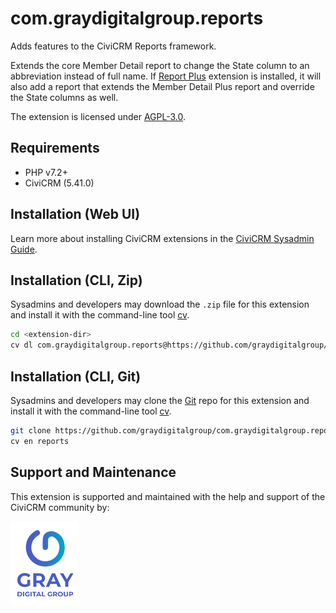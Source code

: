 # com.graydigitalgroup.reports

Adds features to the CiviCRM Reports framework.

Extends the core Member Detail report to change the State column to an abbreviation instead of full name. If [Report Plus](https://lab.civicrm.org/extensions/reportplus) extension is installed, it will also add a report that extends the Member Detail Plus report and override the State columns as well.

The extension is licensed under [AGPL-3.0](LICENSE.txt).

## Requirements

* PHP v7.2+
* CiviCRM (5.41.0)

## Installation (Web UI)

Learn more about installing CiviCRM extensions in the [CiviCRM Sysadmin Guide](https://docs.civicrm.org/sysadmin/en/latest/customize/extensions/).

## Installation (CLI, Zip)

Sysadmins and developers may download the `.zip` file for this extension and
install it with the command-line tool [cv](https://github.com/civicrm/cv).

```bash
cd <extension-dir>
cv dl com.graydigitalgroup.reports@https://github.com/graydigitalgroup/com.graydigitalgroup.reports/archive/master.zip
```

## Installation (CLI, Git)

Sysadmins and developers may clone the [Git](https://en.wikipedia.org/wiki/Git) repo for this extension and
install it with the command-line tool [cv](https://github.com/civicrm/cv).

```bash
git clone https://github.com/graydigitalgroup/com.graydigitalgroup.reports.git
cv en reports
```

## Support and Maintenance

This extension is supported and maintained with the help and support of the CiviCRM community by:

[![Gray Digital Group](docs/images/graydigitalgroup-logo.png)](https://www.graydigitalgroup.com)
